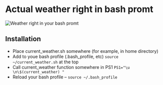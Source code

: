 Actual weather right in bash promt
==================

![Weather right in your bash promt](https://raw.github.com/goshka/bash-promt-weather/master/screenshot.png)

Installation
------------------

* Place current_weather.sh somewhere (for example, in home directory)
* Add to youe bash profile (.bash_profile, etc) `source ~/current_weather.sh` at the top
* Call current_weather function somewhere in PS1 `PS1="\u \n\$(current_weather) "`
* Reload your bash profile – `source ~/.bash_profile`

